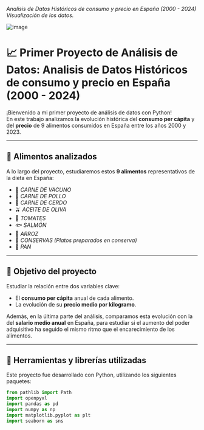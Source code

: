 <em> Analisis de Datos Históricos de consumo y precio en España (2000 - 2024)
Visualización de los datos. </em>

![image](https://github.com/user-attachments/assets/b51b7742-e4ca-41a1-ba21-c89b6b0e0fd3)

# 📈 Primer Proyecto de Análisis de Datos:  Analisis de Datos Históricos de consumo y precio en España (2000 - 2024)

¡Bienvenido a mi primer proyecto de análisis de datos con Python!  
En este trabajo analizamos la evolución histórica del **consumo per cápita** y del **precio** de 9 alimentos consumidos en España entre los años 2000 y 2023.

---

## 🥫 Alimentos analizados

A lo largo del proyecto, estudiaremos estos **9 alimentos** representativos de la dieta en España:

- 🥩 *CARNE DE VACUNO*
- 🍗 *CARNE DE POLLO*
- 🐖 *CARNE DE CERDO*
- 🫒 *ACEITE DE OLIVA*
- 🍅 *TOMATES*
- 🐟 *SALMÓN*
- 🍚 *ARROZ*
- 🥫 *CONSERVAS (Platos preparados en conserva)*
- 🍞 *PAN*

---

## 🎯 Objetivo del proyecto

Estudiar la relación entre dos variables clave:

- El **consumo per cápita** anual de cada alimento.
- La evolución de su **precio medio por kilogramo**.

Además, en la última parte del análisis, comparamos esta evolución con la del **salario medio anual** en España, para estudiar si el aumento del poder adquisitivo ha seguido el mismo ritmo que el encarecimiento de los alimentos.

---

## 🧰 Herramientas y librerías utilizadas

Este proyecto fue desarrollado con Python, utilizando los siguientes paquetes:

```python
from pathlib import Path
import openpyxl
import pandas as pd
import numpy as np
import matplotlib.pyplot as plt
import seaborn as sns
